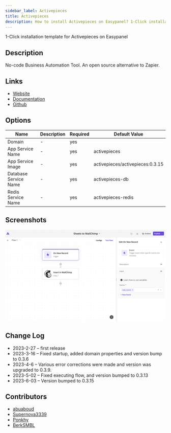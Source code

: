 ```yaml
---
sidebar_label: Activepieces
title: Activepieces
description: How to install Activepieces on Easypanel? 1-Click installation template for Activepieces on Easypanel
---
```


<!-- generated -->

1-Click installation template for Activepieces on Easypanel

## Description

No-code Business Automation Tool. An open source alternative to Zapier.

## Links

- [Website](https://activepieces.com)
- [Documentation](https://activepieces.com/docs)
- [Github](https://github.com/activepieces/activepieces)

## Options

Name | Description | Required | Default Value
-|-|-|-
Domain | - | yes | 
App Service Name | - | yes | activepieces
App Service Image | - | yes | activepieces/activepieces:0.3.15
Database Service Name | - | yes | activepieces-db
Redis Service Name | - | yes | activepieces-redis

## Screenshots

![Activepieces Screenshot](./assets/screenshot.png)

## Change Log

- 2023-2-27 – first release
- 2023-3-16 – Fixed startup, added domain properties and version bump to 0.3.6
- 2023-4-6 – Various error corrections were made and version was upgraded to 0.3.9.
- 2023-5-02 – Fixed executing flow, and version bumped to 0.3.13
- 2023-6-03 – Version bumped to 0.3.15

## Contributors

- [abuaboud](https://github.com/abuaboud)
- [Supernova3339](https://github.com/Supernova3339)
- [Ponkhy](https://github.com/Ponkhy)
- [BerkSMBL](https://berksmbl.com)
